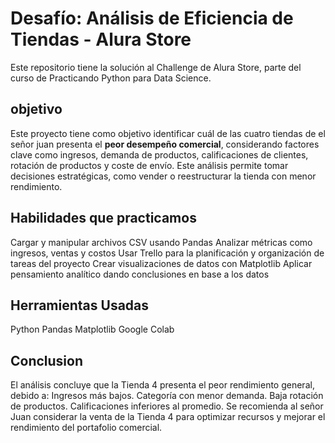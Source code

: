 #  Desafío: Análisis de Eficiencia de Tiendas - Alura Store
Este repositorio tiene la solución al Challenge de Alura Store, parte del curso de Practicando Python para Data Science.

## objetivo
Este proyecto tiene como objetivo identificar cuál de las cuatro tiendas de el señor juan presenta el **peor desempeño comercial**, considerando factores clave como ingresos, demanda de productos, calificaciones de clientes, rotación de productos y coste de envío. Este análisis permite tomar decisiones estratégicas, como vender o reestructurar la tienda con menor rendimiento.


## Habilidades que practicamos
Cargar y manipular archivos CSV usando Pandas
Analizar métricas como ingresos, ventas y costos
Usar Trello para la planificación y organización de tareas del proyecto
Crear visualizaciones de datos con Matplotlib
Aplicar pensamiento analítico dando conclusiones en base a los datos

## Herramientas Usadas
Python
Pandas
Matplotlib
Google Colab

## Conclusion
El análisis concluye que la Tienda 4 presenta el peor rendimiento general, debido a:
Ingresos más bajos.
Categoría con menor demanda.
Baja rotación de productos.
Calificaciones inferiores al promedio.
Se recomienda al señor Juan considerar la venta de la Tienda 4 para optimizar recursos y mejorar el rendimiento del portafolio comercial.
